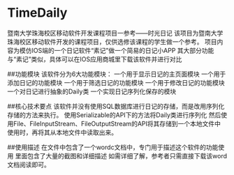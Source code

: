 # TimeDaily
暨南大学珠海校区移动软件开发课程项目一参考——时光日记
该项目为暨南大学珠海校区移动软件开发的课程项目，仅供选修该课程的学生做一个参考。
项目内容为模仿IOS端的一个日记软件“素记”做一个简易的日记小APP
其大部分功能与“素记”类似，具体可以在IOS应用商城里下载该软件并进行对比

##功能模块
该软件分为6大功能模块：
一个用于显示日记的主页面模块
一个用于添加日记的功能模块
一个用于筛选日记的功能模块
一个用于修改日记的功能模块
一个对日记进行抽象的Daily类
一个实现日记序列化保存的模块

##核心技术要点
该软件并没有使用SQL数据库进行日记的存储，而是改用序列化存储的方法来执行。
使用Serializable的API下的方法将Daily类进行序列化
然后使用File、FileInputStream、FileOutputStream的API将其存储到一个本地文件中
使用时，再将其从本地文件中读取出来。

##使用描述
在文件中包含了一个wordc文档中，专门用于描述这个软件的功能使用
里面包含了大量的截图和详细描述
如需详细了解，参考者只需直接下载该word文档阅读即可。
